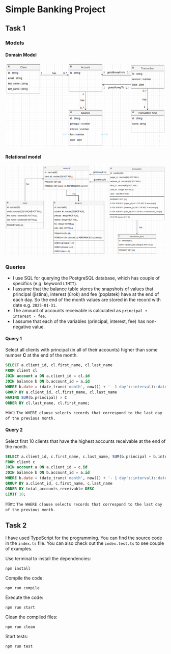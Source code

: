 # Simple Banking Project


## Task 1

### Models

#### Domain Model
![domain model](./images/domain_model.png)

#### Relational model
![relational model](./images/relational_model.png)

### Queries
- I use SQL for querying the PostgreSQL database, which has couple of specifics (e.g. keyword `LIMIT`). 
- I assume that the balance table stores the snapshots of values that principal (jistina), interest (úrok) and fee (poplatek) have at the end of each day. So the end of the month values are stored in the record with date e.g. `2025-01-31`.
- The amount of accounts receivable is calculated as `principal + interest - fee`.
- I assume that each of the variables (principal, interest, fee) has non-negative value.

#### Query 1
Select all clients with principal (in all of their accounts) higher than some number **C** at the end of the month.

```sql
SELECT a.client_id, cl.first_name, cl.last_name
FROM client cl
JOIN account a ON a.client_id = cl.id
JOIN balance b ON b.account_id = a.id
WHERE b.date = (date_trunc('month', now()) + '- 1 day'::interval)::date 
GROUP BY a.client_id, cl.first_name, cl.last_name
HAVING SUM(b.principal) > C
ORDER BY cl.last_name, cl.first_name;
```

Hint: `The WHERE clause selects records that correspond to the last day of the previous month.`

#### Query 2
Select first 10 clients that have the highest accounts receivable at the end of the month.

```sql
SELECT a.client_id, c.first_name, c.last_name, SUM(b.principal + b.interest - b.fee) AS total_accounts_receivable
FROM client c
JOIN account a ON a.client_id = c.id
JOIN balance b ON b.account_id = a.id
WHERE b.date = (date_trunc('month', now()) + '- 1 day'::interval)::date
GROUP BY a.client_id, c.first_name, c.last_name
ORDER BY total_accounts_receivable DESC
LIMIT 10;
```

Hint: `The WHERE clause selects records that correspond to the last day of the previous month.`

## Task 2
I have used TypeScript for the programming. You can find the source code in the `index.ts` file. You can also check out the `index.test.ts` to see couple of examples.

Use terminal to install the dependencies:
```
npm install
```

Compile the code:
```
npm run compile
```

Execute the code:
```
npm run start
```

Clean the compiled files:
```
npm run clean
```

Start tests:
```
npm run test
```